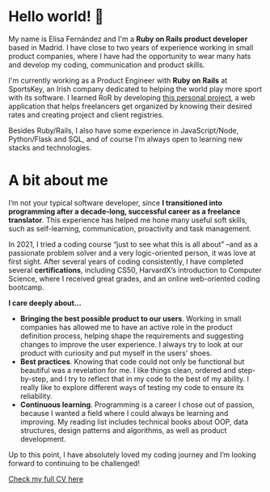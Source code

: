 # Hello world! 👋

My name is Elisa Fernández and I'm a **Ruby on Rails product developer** based in Madrid. I have close to two years of experience working in small product companies, where I have had the opportunity to wear many hats and develop my coding, communication and product skills.  

I'm currently working as a Product Engineer with **Ruby on Rails** at SportsKey, an Irish company dedicated to helping the world play more sport with its software. I learned RoR by developing [this personal project](https://github.com/Epersea/freelancer_helper_rails), a web application that helps freelancers get organized by knowing their desired rates and creating project and client registries.

Besides Ruby/Rails, I also have some experience in JavaScript/Node, Python/Flask and SQL, and of course I'm always open to learning new stacks and technologies.

# A bit about me

I’m not your typical software developer, since **I transitioned into programming after a decade-long, successful career as a freelance translator**. This experience has helped me hone many useful soft skills, such as self-learning, communication, proactivity and task management.

In 2021, I tried a coding course “just to see what this is all about” –and as a passionate problem solver and a very logic-oriented person, it was love at first sight. After several years of coding consistently, I have completed several **certifications**, including CS50, HarvardX’s introduction to Computer Science, where I received great grades, and an online web-oriented coding bootcamp. 

**I care deeply about...**
- **Bringing the best possible product to our users**. Working in small companies has allowed me to have an active role in the product definition process, helping shape the requirements and suggesting changes to improve the user experience. I always try to look at our product with curiosity and put myself in the users' shoes.
- **Best practices**. Knowing that code could not only be functional but beautiful was a revelation for me. I like things clean, ordered and step-by-step, and I try to reflect that in my code to the best of my ability. I really like to explore different ways of testing my code to ensure its reliability.
- **Continuous learning**. Programming is a career I chose out of passion, because I wanted a field where I could always be learning and improving. My reading list includes technical books about OOP, data structures, design patterns and algorithms, as well as product development.

Up to this point, I have absolutely loved my coding journey and I’m looking forward to continuing to be challenged!

[Check my full CV here](https://github.com/Epersea/Epersea/blob/main/ELISA%20FERN%C3%81NDEZ%20CODING%20CV.pdf)
